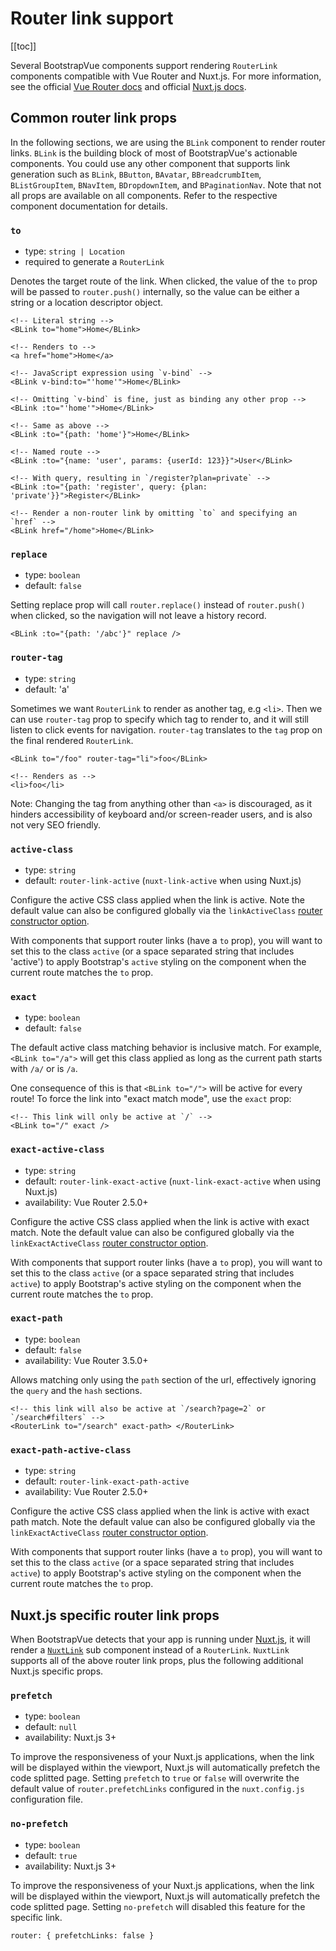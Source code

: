 # Router link support

<ContentsSidebar>

[[toc]]

</ContentsSidebar>
<div class="lead mb-5">

Several BootstrapVue components support rendering `RouterLink` components compatible with Vue Router and Nuxt.js. For more information, see the official [Vue Router docs](https://router.vuejs.org) and official [Nuxt.js docs](https://nuxt.com/docs/api/components/nuxt-link#props).

</div>

## Common router link props

In the following sections, we are using the `BLink` component to render router links. `BLink` is the building block of most of BootstrapVue's actionable components. You could use any other component that supports link generation such as `BLink`, `BButton`, `BAvatar`, `BBreadcrumbItem`, `BListGroupItem`, `BNavItem`, `BDropdownItem`, and `BPaginationNav`. Note that not all props are available on all components. Refer to the respective component documentation for details.

### `to`

- type: `string | Location`
- required to generate a `RouterLink`

Denotes the target route of the link. When clicked, the value of the `to` prop will be passed to `router.push()` internally, so the value can be either a string or a location descriptor object.

<HighlightCard>

```vue
<!-- Literal string -->
<BLink to="home">Home</BLink>

<!-- Renders to -->
<a href="home">Home</a>

<!-- JavaScript expression using `v-bind` -->
<BLink v-bind:to="'home'">Home</BLink>

<!-- Omitting `v-bind` is fine, just as binding any other prop -->
<BLink :to="'home'">Home</BLink>

<!-- Same as above -->
<BLink :to="{path: 'home'}">Home</BLink>

<!-- Named route -->
<BLink :to="{name: 'user', params: {userId: 123}}">User</BLink>

<!-- With query, resulting in `/register?plan=private` -->
<BLink :to="{path: 'register', query: {plan: 'private'}}">Register</BLink>

<!-- Render a non-router link by omitting `to` and specifying an `href` -->
<BLink href="/home">Home</BLink>
```

</HighlightCard>

### `replace`

- type: `boolean`
- default: `false`

Setting replace prop will call `router.replace()` instead of `router.push()` when clicked, so the navigation will not leave a history record.

<HighlightCard>

```vue
<BLink :to="{path: '/abc'}" replace />
```

</HighlightCard>

### `router-tag`

- type: `string`
- default: 'a'

Sometimes we want `RouterLink` to render as another tag, e.g `<li>`. Then we can use `router-tag` prop to specify which tag to render to, and it will still listen to click events for navigation. `router-tag` translates to the `tag` prop on the final rendered `RouterLink`.

<HighlightCard>

```vue
<BLink to="/foo" router-tag="li">foo</BLink>

<!-- Renders as -->
<li>foo</li>
```

</HighlightCard>

<BAlert variant="info" :model-value="true" class="my-5">

Note: Changing the tag from anything other than `<a>` is discouraged, as it hinders accessibility of keyboard and/or screen-reader users, and is also not very SEO friendly.

</BAlert>

### `active-class`

- type: `string`
- default: `router-link-active` (`nuxt-link-active` when using Nuxt.js)

Configure the active CSS class applied when the link is active. Note the default value can also be configured globally via the `linkActiveClass` [router constructor option](https://router.vuejs.org/api/#linkactiveclass).

With components that support router links (have a `to` prop), you will want to set this to the class `active` (or a space separated string that includes 'active') to apply Bootstrap's `active` styling on the component when the current route matches the `to` prop.

### `exact`

- type: `boolean`
- default: `false`

The default active class matching behavior is inclusive match. For example, `<BLink to="/a">` will get this class applied as long as the current path starts with `/a/` or is `/a`.

One consequence of this is that `<BLink to="/">` will be active for every route! To force the link into "exact match mode", use the `exact` prop:

<HighlightCard>

```vue
<!-- This link will only be active at `/` -->
<BLink to="/" exact />
```

</HighlightCard>

### `exact-active-class`

- type: `string`
- default: `router-link-exact-active` (`nuxt-link-exact-active` when using Nuxt.js)
- availability: Vue Router 2.5.0+

Configure the active CSS class applied when the link is active with exact match. Note the default value can also be configured globally via the `linkExactActiveClass` [router constructor option](https://router.vuejs.org/api/#linkexactactiveclass).

With components that support router links (have a `to` prop), you will want to set this to the class `active` (or a space separated string that includes `active`) to apply Bootstrap's active styling on the component when the current route matches the `to` prop.

### `exact-path`

- type: `boolean`
- default: `false`
- availability: Vue Router 3.5.0+

Allows matching only using the `path` section of the url, effectively ignoring the `query` and the `hash` sections.

<HighlightCard>

```vue
<!-- this link will also be active at `/search?page=2` or `/search#filters` -->
<RouterLink to="/search" exact-path> </RouterLink>
```

</HighlightCard>

### `exact-path-active-class`

- type: `string`
- default: `router-link-exact-path-active`
- availability: Vue Router 2.5.0+

Configure the active CSS class applied when the link is active with exact path match. Note the default value can also be configured globally via the `linkExactActiveClass` [router constructor option](https://router.vuejs.org/api/#linkexactactiveclass).

With components that support router links (have a `to` prop), you will want to set this to the class `active` (or a space separated string that includes `active`) to apply Bootstrap's active styling on the component when the current route matches the `to` prop.

## Nuxt.js specific router link props

When BootstrapVue detects that your app is running under [Nuxt.js](https://nuxt.com), it will render a [`NuxtLink`](https://nuxt.com/docs/api/components/nuxt-link#nuxtlink) sub component instead of a `RouterLink`. `NuxtLink` supports all of the above router link props, plus the following additional Nuxt.js specific props.

### `prefetch`

- type: `boolean`
- default: `null`
- availability: Nuxt.js 3+

To improve the responsiveness of your Nuxt.js applications, when the link will be displayed within the viewport, Nuxt.js will automatically prefetch the code splitted page. Setting `prefetch` to `true` or `false` will overwrite the default value of `router.prefetchLinks` configured in the `nuxt.config.js` configuration file.

### `no-prefetch`

- type: `boolean`
- default: `true`
- availability: Nuxt.js 3+

To improve the responsiveness of your Nuxt.js applications, when the link will be displayed within the viewport, Nuxt.js will automatically prefetch the code splitted page. Setting `no-prefetch` will disabled this feature for the specific link.

<HighlightCard>

```vue
router: { prefetchLinks: false }
```

</HighlightCard>

<script setup lang="ts">
import HighlightCard from '../../components/HighlightCard.vue'
import ContentsSidebar from '../../components/ContentsSidebar.vue'
import {BAlert} from 'bootstrap-vue-next'
</script>
